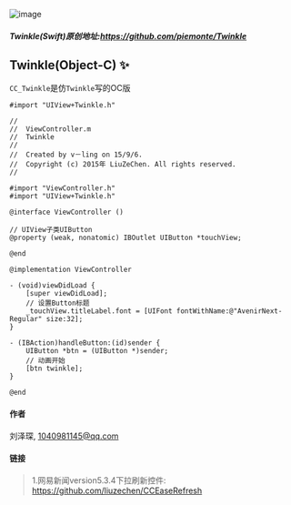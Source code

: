 ![image](https://github.com/liuzechen/CC_Twinkle/raw/master/twinkle.gif)

##### Twinkle(Swift)原创地址:https://github.com/piemonte/Twinkle

## Twinkle(Object-C) :sparkles:

`CC_Twinkle`是仿`Twinkle`写的OC版

```
#import "UIView+Twinkle.h"

//
//  ViewController.m
//  Twinkle
//
//  Created by v－ling on 15/9/6.
//  Copyright (c) 2015年 LiuZeChen. All rights reserved.
//

#import "ViewController.h"
#import "UIView+Twinkle.h"

@interface ViewController ()

// UIView子类UIButton
@property (weak, nonatomic) IBOutlet UIButton *touchView;

@end

@implementation ViewController

- (void)viewDidLoad {
    [super viewDidLoad];
    // 设置Button标题
    _touchView.titleLabel.font = [UIFont fontWithName:@"AvenirNext-Regular" size:32];
}

- (IBAction)handleButton:(id)sender {
    UIButton *btn = (UIButton *)sender;
    // 动画开始
    [btn twinkle];
}

@end
```	
#### 作者
刘泽琛, 1040981145@qq.com

#### 链接
> 1.网易新闻version5.3.4下拉刷新控件: https://github.com/liuzechen/CCEaseRefresh
